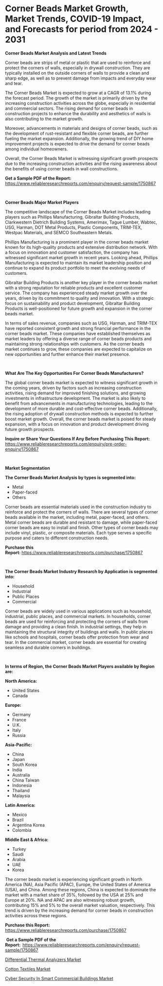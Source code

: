 <p><h1>Corner Beads Market Growth, Market Trends, COVID-19 Impact, and Forecasts for period from 2024 - 2031</h1></p><p><strong>Corner Beads Market Analysis and Latest Trends</strong></p>
<p><p>Corner beads are strips of metal or plastic that are used to reinforce and protect the corners of walls, especially in drywall construction. They are typically installed on the outside corners of walls to provide a clean and sharp edge, as well as to prevent damage from impacts and everyday wear and tear.</p><p>The Corner Beads Market is expected to grow at a CAGR of 13.1% during the forecast period. The growth of the market is primarily driven by the increasing construction activities across the globe, especially in residential and commercial sectors. The rising demand for corner beads in construction projects to enhance the durability and aesthetics of walls is also contributing to the market growth.</p><p>Moreover, advancements in materials and designs of corner beads, such as the development of rust-resistant and flexible corner beads, are further fueling the market expansion. Additionally, the growing trend of DIY home improvement projects is expected to drive the demand for corner beads among individual homeowners.</p><p>Overall, the Corner Beads Market is witnessing significant growth prospects due to the increasing construction activities and the rising awareness about the benefits of using corner beads in wall constructions.</p></p>
<p><strong>Get a Sample PDF of the Report:&nbsp;</strong> <a href="https://www.reliableresearchreports.com/enquiry/request-sample/1750867">https://www.reliableresearchreports.com/enquiry/request-sample/1750867</a></p>
<p>&nbsp;</p>
<p><strong>Corner Beads Major Market Players</strong></p>
<p><p>The competitive landscape of the Corner Beads Market includes leading players such as Phillips Manufacturing, Gibraltar Building Products, Clarkwestern Dietrich Building Systems, Amerimax, Tague Lumber, Wabtec, USG, Harman, DOT Metal Products, Plastic Components, TRIM-TEX, Westpac Materials, and SEMCO Southeastern Metals.</p><p>Phillips Manufacturing is a prominent player in the corner beads market known for its high-quality products and extensive distribution network. With a focus on innovation and customer satisfaction, the company has witnessed significant market growth in recent years. Looking ahead, Phillips Manufacturing is expected to maintain its market leadership position and continue to expand its product portfolio to meet the evolving needs of customers.</p><p>Gibraltar Building Products is another key player in the corner beads market with a strong reputation for reliable products and excellent customer service. The company has experienced steady market growth over the years, driven by its commitment to quality and innovation. With a strategic focus on sustainability and product development, Gibraltar Building Products is well-positioned for future growth and expansion in the corner beads market.</p><p>In terms of sales revenue, companies such as USG, Harman, and TRIM-TEX have reported consistent growth and strong financial performance in the corner beads market. These companies have established themselves as market leaders by offering a diverse range of corner beads products and maintaining strong relationships with customers. As the corner beads market continues to grow, these companies are expected to capitalize on new opportunities and further enhance their market presence.</p></p>
<p>&nbsp;</p>
<p><strong>What Are The Key Opportunities For Corner Beads Manufacturers?</strong></p>
<p><p>The global corner beads market is expected to witness significant growth in the coming years, driven by factors such as increasing construction activities, rising demand for improved finishing solutions, and growing investments in infrastructure development. The market is also likely to benefit from advancements in manufacturing technologies, leading to the development of more durable and cost-effective corner beads. Additionally, the rising adoption of drywall construction methods is expected to further boost market growth. Overall, the corner beads market is poised for steady expansion, with a focus on innovation and product development driving future growth prospects.</p></p>
<p><strong>Inquire or Share Your Questions If Any Before Purchasing This Report:</strong> <a href="https://www.reliableresearchreports.com/enquiry/pre-order-enquiry/1750867">https://www.reliableresearchreports.com/enquiry/pre-order-enquiry/1750867</a></p>
<p>&nbsp;</p>
<p><strong>Market Segmentation</strong></p>
<p><strong>The Corner Beads Market Analysis by types is segmented into:</strong></p>
<p><ul><li>Metal</li><li>Paper-faced</li><li>Others</li></ul></p>
<p><p>Corner beads are essential materials used in the construction industry to reinforce and protect the corners of walls. There are several types of corner beads available in the market, including metal, paper-faced, and others. Metal corner beads are durable and resistant to damage, while paper-faced corner beads are easy to install and finish. Other types of corner beads may include vinyl, plastic, or composite materials. Each type serves a specific purpose and caters to different construction needs.</p></p>
<p><strong>Purchase this Report:&nbsp;</strong><a href="https://www.reliableresearchreports.com/purchase/1750867">https://www.reliableresearchreports.com/purchase/1750867</a></p>
<p>&nbsp;</p>
<p><strong>The Corner Beads Market Industry Research by Application is segmented into:</strong></p>
<p><ul><li>Household</li><li>Industrial</li><li>Public Places</li><li>Commercial</li></ul></p>
<p><p>Corner beads are widely used in various applications such as household, industrial, public places, and commercial markets. In households, corner beads are used for reinforcing and protecting the corners of walls from damage and providing a clean finish. In industrial settings, they help in maintaining the structural integrity of buildings and walls. In public places like schools and hospitals, corner beads offer protection from wear and tear. In the commercial market, corner beads are essential for creating seamless and durable corners in buildings.</p></p>
<p>&nbsp;</p>
<p><strong>In terms of Region, the Corner Beads Market Players available by Region are:</strong></p>
<p>
    <p> <strong> North America: </strong>
        <ul>
            <li>United States</li>
            <li>Canada</li>
        </ul>
        </p> 
    <p> <strong> Europe: </strong>
        <ul>
            <li>Germany</li>
            <li>France</li>
            <li>U.K.</li>
            <li>Italy</li>
            <li>Russia</li>
        </ul>
        </p> 
    <p> <strong> Asia-Pacific: </strong>
        <ul>
            <li>China</li>
            <li>Japan</li>
            <li>South Korea</li>
            <li>India</li>
            <li>Australia</li>
            <li>China Taiwan</li>
            <li>Indonesia</li>
            <li>Thailand</li>
            <li>Malaysia</li>
        </ul>
        </p> 
    <p> <strong> Latin America: </strong>
        <ul>
            <li>Mexico</li>
            <li>Brazil</li>
            <li>Argentina Korea</li>
            <li>Colombia</li>
        </ul>
        </p> 
    <p> <strong> Middle East & Africa: </strong>
        <ul>
            <li>Turkey</li>
            <li>Saudi</li>
            <li>Arabia</li>
            <li>UAE</li>
            <li>Korea</li>
        </ul>
    </p>
    </p>
<p><p>The corner beads market is experiencing significant growth in North America (NA), Asia Pacific (APAC), Europe, the United States of America (USA), and China. Among these regions, China is expected to dominate the market with a market share of 35%, followed by the USA at 25% and Europe at 20%. NA and APAC are also witnessing robust growth, contributing 15% and 5% to the overall market valuation, respectively. This trend is driven by the increasing demand for corner beads in construction activities across these regions.</p></p>
<p><strong>Purchase this Report: </strong><a href="https://www.reliableresearchreports.com/purchase/1750867">https://www.reliableresearchreports.com/purchase/1750867</a></p>
<p>&nbsp;<strong>Get a Sample PDF of the Report:&nbsp;&nbsp;</strong><a href="https://www.reliableresearchreports.com/enquiry/request-sample/1750867">https://www.reliableresearchreports.com/enquiry/request-sample/1750867</a></p>
<p><strong></strong></p>
<p><p><a href="https://view.publitas.com/reportprime-1/differential-thermal-analyzers-market-analysis-and-market-size-global-industry-overview-market-segmentation-and-forecast-2024-to-2031/">Differential Thermal Analyzers Market</a></p><p><a href="https://view.publitas.com/reportprime-1/cotton-textiles-market-size-and-growth-market-segmentation-regional-and-country-breakdowns-and-market-trends-for-period-from-2024-2031/">Cotton Textiles Market</a></p><p><a href="https://view.publitas.com/reportprime-1/cyber-security-in-smart-commercial-buildings-market-centers-on-aspects-such-as-market-growth-market-share-market-opportunity-and-projected-forecasts-spanning-from-2024-to-2031/">Cyber Security In Smart Commercial Buildings Market</a></p></p>